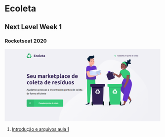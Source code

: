 # Ecoleta
## Next Level Week 1
### Rocketseat 2020
 ![Index](https://raw.githubusercontent.com/Lucas-Angelo/Ecoleta/master/imgs/index.png "Index")
 1. [Introdução e arquivos aula 1](https://www.notion.so/Dia-1-7c8a1a9a6df547058f1473f899a3b9c4)
